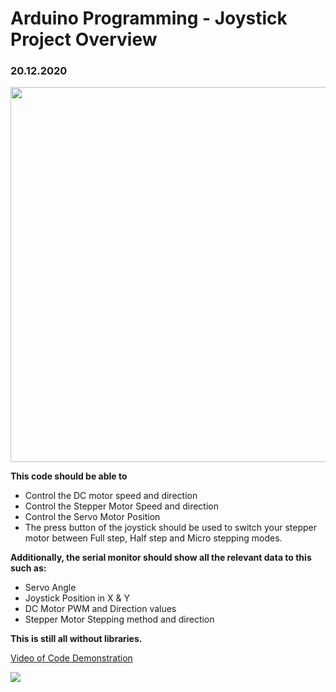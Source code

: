 <h1> Arduino Programming - Joystick Project Overview </h1>

<h3> 20.12.2020 </h3>

<img src="https://lh3.googleusercontent.com/s9nGahueTeOcTN0Nl7gFwoHKRJX7m3-6DCUp9oc4jTWErxIdT71v8hoxeton7LNE478xhdmF_NOyZ6HgOtn_aAk8He9K115qglxKJ7dlIx3bFNQ69iIMVHzXNqel0f63WoKK4B_wyigGsC_b_dkVv9yzox5BN-4RcOG9eZSw70DXQZNUfwJ3wgkJ6UIV2vntPTBPDHUVRynZlrgaRmMhgSD4ACISlQiJROxIQ_VLGptpBsayHs5-m-sHP3UxX3JPr-ROEAVtPoxNeE2RRceIVeCbZejTkcBTQomtj-rk9yoMFG-sMFvyZYbU9WakUujVasufWGVZYrcLLfaQhbYVdLJIKtnRza8tSXSO00runl8Obg1rpGKwwd_6oPl3ZPC8Kiw1RQBME1F4H_3MSXszGe3KYkvK0KxyhYMnCS8eoNhfkiCMQBUv7mpHneJIRKWSHt15xhVqN479bUTSUnpEJTXay_HzMB6ef-Aw0buIyizwz_j0ksTfif7v1gw5NLJqC7yxQkePjRkYhomW6P9Zf9krH1dQ6l4ExKYP85VrgiDGW90_FkZwDJZ9DUnCZeMjSfImXIwwqdAyang-f_bz6DCE2aNom9MVOOqmLnW1jEXLcshopkmb9PKtRTd24YfblWMvQSRX0NJYTtovzRUn4fycIhryNc-FaWUlSf640HG0VH_jDqtMfuHmsCfR2w=w592-h383-no?authuser=0" width="600">

**This code should be able to**

* Control the DC motor speed and direction
* Control the Stepper Motor Speed and direction
* Control the Servo Motor Position
* The press button of the joystick should be used to switch your stepper motor between Full step, Half step and Micro stepping modes.

**Additionally, the serial monitor should show all the relevant data to this such as:**

* Servo Angle
* Joystick Position in X & Y
* DC Motor PWM and Direction values
* Stepper Motor Stepping method and direction

**This is still all without libraries.**

[Video of Code Demonstration](https://www.youtube.com/watch?reload=9&v=zkEH4W_gqOI&feature=youtu.be)

![](https://lh3.googleusercontent.com/PWHRJEh40VahsKm1-E8IKKYJ1oIyiV-8GeON7s_co_dKLdwXFmJ0Hjoe3o7kocOGTOD3CNAHSu-u642PMBjVzNXIoWaxCFdskpF84F9FoFqfPaCmW0GXGLsND2hUch5d5E9RAZc1Jt0gvKIGRpWgfxgZbTQZ-klgLvs0fSXvHTXM-O3H0Y7fACZgIo2nqvZTfeoNhFNB0LRu96l9LkaYnxhsu_TknKSrz7PxEbz-wKZfpRKrihRY72N2ke0cCHxSIggX0f2YsV0BuNChXkGED7nzTzfz8h3xC_HWehEAmushZW6y8_brCrnUmryPl0VVpqw1yp2duew_1eaILV8PWnbt9bZwBuYUXSSKKlv1LZPmi7pW3fSFEuRPk9_GfBBT7LN-slB_hJKNr1U5xHnriM5LTLmnKJcGIRvKAS4lV8U9jSeUJ-2eAnE0ohSXWvC_AA1J3z8gbAVu2qqEy9byuoZKeklV665r3nj4M2Uk1lL3qdC9SmxJdGlJoBUbmagMNrDpKVxyXnxmDji6TEBsiotDz0hsl0eH1-jUJsDH028N_A01Sbon42kfZwd6Z3Y_dOAv7eEKCDXRNPV_8oRbfR2bN-JLItOm0LnyGcBksdpY3MkfvlfFevnnae-9MTN4scZZl6ELnQcjUBv-jDcxcGnUzEiAflLFiebipaTll64A-DhSWztpvYFU4j768g=w958-h539-no?authuser=0)
